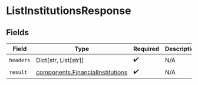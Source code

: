 # ListInstitutionsResponse


## Fields

| Field                                                                                | Type                                                                                 | Required                                                                             | Description                                                                          |
| ------------------------------------------------------------------------------------ | ------------------------------------------------------------------------------------ | ------------------------------------------------------------------------------------ | ------------------------------------------------------------------------------------ |
| `headers`                                                                            | Dict[str, List[*str*]]                                                               | :heavy_check_mark:                                                                   | N/A                                                                                  |
| `result`                                                                             | [components.FinancialInstitutions](../../models/components/financialinstitutions.md) | :heavy_check_mark:                                                                   | N/A                                                                                  |
